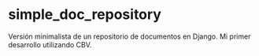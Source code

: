 # simple_doc_repository
Versión minimalista de un repositorio de documentos en Django. Mi primer desarrollo utilizando CBV.
